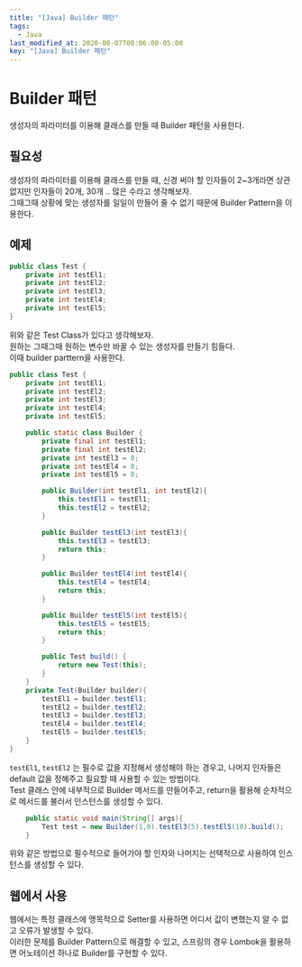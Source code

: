 ```yaml
---
title: "[Java] Builder 패턴"
tags:
  - Java
last_modified_at: 2020-08-07T08:06:00-05:00
key: "[Java] Builder 패턴"
---
```


# Builder 패턴

생성자의 파라미터를 이용해 클래스를 만들 때 Builder 패턴을 사용한다.<br>

<!--more-->

## 필요성

생성자의 파라미터를 이용해 클래스를 만들 때, 신경 써야 할 인자들이 2~3개라면 상관없지만 인자들이 20개, 30개 .. 많은 수라고 생각해보자.<br>
그때그때 상황에 맞는 생성자를 일일이 만들어 줄 수 없기 때문에 Builder Pattern을 이용한다.<br>

## 예제

```java
public class Test {
    private int testEl1;
    private int testEl2;
    private int testEl3;
    private int testEl4;
    private int testEl5;
}
```

위와 같은 Test Class가 있다고 생각해보자.<br>
원하는 그때그때 원하는 변수만 바꿀 수 있는 생성자를 만들기 힘들다.<br>
이때 builder parttern을 사용한다.<br>

```java
public class Test {
    private int testEl1;
    private int testEl2;
    private int testEl3;
    private int testEl4;
    private int testEl5;

    public static class Builder {
        private final int testEl1;
        private final int testEl2;
        private int testEl3 = 0;
        private int testEl4 = 0;
        private int testEl5 = 0;

        public Builder(int testEl1, int testEl2){
            this.testEl1 = testEl1;
            this.testEl2 = testEl2;
        }

        public Builder testEl3(int testEl3){
            this.testEl3 = testEl3;
            return this;
        }

        public Builder testEl4(int testEl4){
            this.testEl4 = testEl4;
            return this;
        }

        public Builder testEl5(int testEl5){
            this.testEl5 = testEl5;
            return this;
        }

        public Test build() {
            return new Test(this);
        }
    }
    private Test(Builder builder){
        testEl1 = builder.testEl1;
        testEl2 = builder.testEl2;
        testEl3 = builder.testEl3;
        testEl4 = builder.testEl4;
        testEl5 = builder.testEl5;
    }
}
```

`testEl1`, `testEl2` 는 필수로 값을 지정해서 생성해야 하는 경우고, 나머지 인자들은 default 값을 정해주고 필요할 때 사용할 수 있는 방법이다.<br>
Test 클래스 안에 내부적으로 Builder 메서드를 만들어주고, return을 활용해 순차적으로 메서드를 불러서 인스턴스를 생성할 수 있다.<br>

```java
    public static void main(String[] args){
        Test test = new Builder(1,0).testEl3(5).testEl5(10).build();
    }
```

위와 같은 방법으로 필수적으로 들어가야 할 인자와 나머지는 선택적으로 사용하여 인스턴스를 생성할 수 있다.<br>

## 웹에서 사용

웹에서는 특정 클래스에 맹목적으로 Setter를 사용하면 어디서 값이 변했는지 알 수 없고 오류가 발생할 수 있다.<br>
이러한 문제를 Builder Pattern으로 해결할 수 있고, 스프링의 경우 Lombok을 활용하면 어노테이션 하나로 Builder를 구현할 수 있다.<br>
